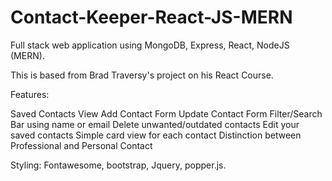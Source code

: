 # Contact-Keeper-React-JS-MERN

Full stack web application using MongoDB, Express, React, NodeJS (MERN).

This is based from Brad Traversy's project on his React Course.

Features:

Saved Contacts View
Add Contact Form
Update Contact Form
Filter/Search Bar using name or email
Delete unwanted/outdated contacts
Edit your saved contacts
Simple card view for each contact
Distinction between Professional and Personal Contact


Styling: Fontawesome, bootstrap, Jquery, popper.js.
